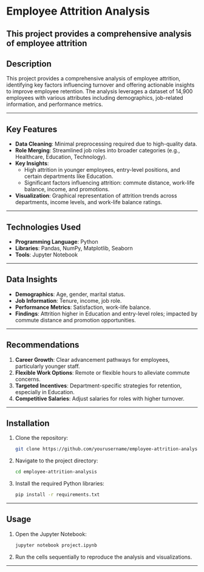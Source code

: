 # Employee Attrition Analysis
This project provides a comprehensive analysis of employee attrition
---

## Description
This project provides a comprehensive analysis of employee attrition, identifying key factors influencing turnover and offering actionable insights to improve employee retention. The analysis leverages a dataset of 14,900 employees with various attributes including demographics, job-related information, and performance metrics.

---

## Key Features
- **Data Cleaning**: Minimal preprocessing required due to high-quality data.
- **Role Merging**: Streamlined job roles into broader categories (e.g., Healthcare, Education, Technology).
- **Key Insights**:
  - High attrition in younger employees, entry-level positions, and certain departments like Education.
  - Significant factors influencing attrition: commute distance, work-life balance, income, and promotions.
- **Visualization**: Graphical representation of attrition trends across departments, income levels, and work-life balance ratings.

---

## Technologies Used
- **Programming Language**: Python
- **Libraries**: Pandas, NumPy, Matplotlib, Seaborn
- **Tools**: Jupyter Notebook

---

## Data Insights
- **Demographics**: Age, gender, marital status.
- **Job Information**: Tenure, income, job role.
- **Performance Metrics**: Satisfaction, work-life balance.
- **Findings**: Attrition higher in Education and entry-level roles; impacted by commute distance and promotion opportunities.

---

## Recommendations
1. **Career Growth**: Clear advancement pathways for employees, particularly younger staff.
2. **Flexible Work Options**: Remote or flexible hours to alleviate commute concerns.
3. **Targeted Incentives**: Department-specific strategies for retention, especially in Education.
4. **Competitive Salaries**: Adjust salaries for roles with higher turnover.

---

## Installation
1. Clone the repository:
   ```bash
   git clone https://github.com/yourusername/employee-attrition-analysis.git
   ```
2. Navigate to the project directory:
   ```bash
   cd employee-attrition-analysis
   ```
3. Install the required Python libraries:
   ```bash
   pip install -r requirements.txt
   ```

---

## Usage
1. Open the Jupyter Notebook:
   ```bash
   jupyter notebook project.ipynb
   ```
2. Run the cells sequentially to reproduce the analysis and visualizations.

---


